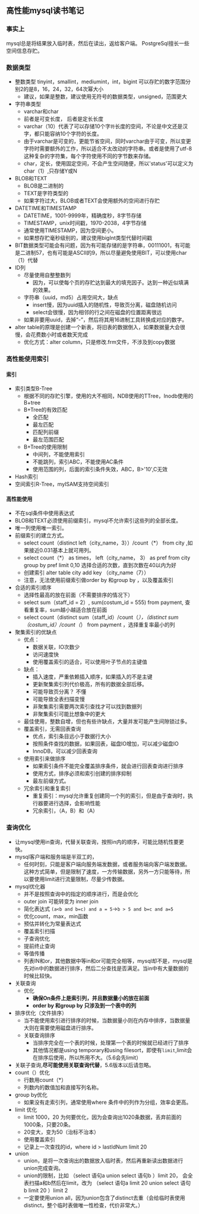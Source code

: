 ## 高性能mysql读书笔记

### 事实上
mysql总是将结果放入临时表，然后在读出，返给客户端。
PostgreSql擅长一些空间信息存贮。

### 数据类型
* 整数类型 tinyint，smallint，mediumint，int，bigint  可以存贮的数字范围分别2的是8，16，24，32，64次幂大小
  * 建议，如果是整数，建议使用无符号的数据类型，unsigned，范围更大
* 字符串类型
  * varchar和char
  * 前者是可变长度， 后者是定长长度
  * varchar（10）代表了可以存储10个字`符`长度的空间，不论是中文还是汉字，都只能容纳10个字符的长度。
  * 由于varchar是可变的，更能节省空间，同时varchar由于可变，所以变更字符时需要额外的工作，所以适合不太改动的字符串。或者是使用了utf-8这种复杂的字符集，每个字符使用不同的字节数来存储。
  * char，定长，使用固定空间，不会产生空间随便，所以'status'可以定义为char（1）,只存储Y或N
* BLOB和TEXT
  * BLOB是二进制的
  * TEXT是字符类型的
  * 如果字符过大，BLOB或者TEXT会使用额外的空间进行存贮
* DATETIME和TIMESTAMP
  * DATETIME，1001-9999年，精确度秒，8字节存储
  * TIMESTAMP，unix时间戳，1970-2038，4字节存储
  * 通常使用TIMESTAMP，因为空间更小。
  * 如果想存贮毫秒级别的，建议使用bigInt类型代替时间戳
* BIT数据类型可能会有问题，因为有可能存储的是字符串，00111001，有可能是二进制57，也有可能是ASCII的9，所以尽量避免使用BIT，可以使用char（1）代替
* ID列
  * 尽量使用自整整数列
    * 因为，可以使每个页的存贮达到最大的填充因子。达到一种近似填满的效果。
  * 字符串（uuid，md5）占用空间大，缺点
    * insert慢，因为uuid插入的随机性，导致页分离，磁盘随机访问
    * select会很慢，因为相邻的行之间在磁盘的位置距离很远
  * 如果非要用uuid，去掉“-”，然后将其用16进制工具转换成对应的数字。
* alter table的原理是创建一个新表，将旧表的数据倒入，如果数据量大会很慢，会花费数小时或者数天完成
  * 优化方式：alter column，只是修改.frm文件，不涉及到copy数据

### 高性能使用索引
#### 索引
* 索引类型B-Tree
  * 根据不同的存贮引擎，使用的大不相同，NDB使用的TTree，Inodb使用的B+tree
  * B+Tree的有效匹配
    * 全匹配
    * 最左匹配
    * 匹配列前缀
    * 最左范围匹配
  * B+Tree的使用限制
    * 中间列，不能使用索引
    * 不能跳列，索引ABC，不能使用AC条件
    * 使用范围的列，后面的索引条件失效，ABC，B>'10',C无效
* Hash索引
* 空间索引R-Tree，myISAM支持空间索引
#### 高性能使用
* 不在sql条件中使用表达式
* BLOB和TEXT必须使用前缀索引，mysql不允许索引这些列的全部长度。
* 唯一列使用唯一索引。
* 前缀索引的建立方式。
  *  select count（distinct  left（city_name，3））/count（*） from city ,如果接近0.031基本上就可用列。
  *  select count（*） as times， left（city_name， 3） as pref from city group by  pref limit 0,10 选择合适的次数，直到次数在40以内为好
  *  创建索引 alter table city add key （city_name（7））
  *  注意，无法使用前缀索引做order by 和group by ，以及覆盖索引
* 合适的索引顺序
  * 选择性最高的放在前面（不需要排序的情况下）
  * select sum（staff_id = 2）, sum(costum_id = 555) from payment, 查看重复率，sum越小越适合放在前面
  * select count（distinct  sum（staff_id）/count（*），（distinct  sum（costum_id）/count（*） from payment ，选择重复率最小的列
* 聚集索引的优缺点
  * 优点：
    * 数据关联，IO次数少
    * 访问速度快
    * 使用覆盖索引的适合，可以使用叶子节点的主键值
  * 缺点：
    * 插入速度，严重依赖插入顺序，如果插入的不是主键
    * 更新聚集索引列代价极高，所有的数据全部后移。
    * 可能导致页分离？ 不懂
    * 可能导致全表扫描变慢
    * 非聚集索引需要两次索引查找才可以找到数据列
    * 非聚集索引可能比想象中的更大
  * 最佳使用，整数自增，但也有些许缺点，大量并发可能产生间隙锁过多。
  * 覆盖索引，无需回表查询
    * 优点，索引条目远小于数据行大小
    * 按照条件查找的数据，如果回表，磁盘IO增加，可以减少磁盘IO
    * InnoDB，可以减少回表查询
  * 使用索引来做排序
    * 如果索引条件不能完全覆盖排序条件，就会进行回表查询进行排序
    * 使用方式，排序必须和索引创建的排序抑制
    * 最左前缀方式。
  * 冗余索引和重复索引
    * 重复索引：mysql允许重复创建同一个列的索引，但是由于查询时，执行器要进行选择，会影响性能
    * 冗余索引，（A，B）和（A）
### 查询优化
* 让mysql使用in查询，代替关联查询，按照in内的顺序，可能比随机性要更快。
* mysql客户端和服务端是半双工的，
  * 任何时刻，只能是客户端向服务端发数据，或者服务端向客户端发数据。这种方式简单，但是限制了速度，一方传输数据，另外一方只能等待，所以要使用limit进行流量限制，尽量少传数据。
* mysql优化器
  * 并不是按照查询中的指定的顺序进行，而是会优化
  * outer join 可能转变为 inner join
  * 简化表达式 `(a<b and b=c) and a = 5`->`b > 5 and b=c and a=5`
  * 优化count，max，min函数
  * 预估并转化为常量表达式
  * 覆盖索引扫描
  * 子查询优化
  * 提前终止查询
  * 等值传播
  * 列表IN和or，其他数据中等in和or可能完全相等，mysql却不是，mysql是先对in中的数据进行排序，然后二分查找是否满足。当in中有大量数据的时候比较快。
* 关联查询
  * 优化
    * **确保On条件上是索引列，并且数据量小的放在前面**
    * **order by 和group by 只涉及到一个表中的列**
* 排序优化（文件排序）
  * 当不能使用索引进行排序的时候，当数据量小则在内存中排序，当数据量大则在需要使用磁盘进行排序。
  * 关联查询排序
    * 当排序完全在一个表的时候，处理第一个表的时候就已经进行了排序
    * 其他情况都是using temporary和using filesort，即使有`limit`,limit会在排序后使用，所以所用不大。（5.6会先limit）
* 关联子查询,**尽可能使用关联查询代替**，5.6版本以后请忽略。
* count（）优化
  * 行数用count（*）
  * 列数内的数值加和直接写列名称。
* group by优化
  * 如果没有走索引列，通常使用where 条件中的列作为分组，效率会更高。
* limit 优化
  * limit 1000，20 为何要优化，因为会查询出1020条数据，丢弃前面的1000条，只要20条。
  * 20变大，变为50（治标不治本）
  * 使用覆盖索引
  * 记录上一次查找的id，where id > lastIdNum limit 20
* union
  * union，是将一次查询出的数据放入临时表，然后再重新读出数据进行union完成查询。
  * union的限制，比如 （select 语句a union select 语句b ）limit 20， 会全表扫描a和b然后在limit，改为 （select 语句a limit 20  union select 语句b limit 20 ）limit 2
  * 一定要使用union all，因为union包含了distinct去重（会给临时表使用distinct，整个临时表做唯一性检查，代价非常大。）